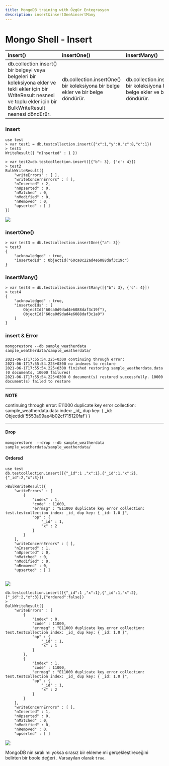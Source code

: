 ```yaml
---
title: MongoDB training with Özgür Entegrasyon
description: insert&insertOne&insertMany
---
```


# Mongo Shell - Insert

 

| insert\(\) | insertOne\(\) | insertMany\(\) |
| :--- | :--- | :--- |
| db.collection.insert\(\)  bir belgeyi veya belgeleri bir koleksiyona ekler ve tekli ekler için bir WriteResult nesnesi ve toplu ekler için bir BulkWriteResult nesnesi döndürür. | db.collection.insertOne\(\) bir koleksiyona bir belge ekler ve  bir belge döndürür. | db.collection.insertMany\(\) bir koleksiyona birden çok belge ekler ve  bir belge döndürür. |

### insert

```text
use test
> var test1 = db.testcollection.insert({"x":1,"y":0,"z":8,"c":1})
> test1
WriteResult({ "nInserted" : 1 })

```

```text
> var test2=db.testcollection.insert([{"b": 3}, {'c': 4}])
> test2
BulkWriteResult({
	"writeErrors" : [ ],
	"writeConcernErrors" : [ ],
	"nInserted" : 2,
	"nUpserted" : 0,
	"nMatched" : 0,
	"nModified" : 0,
	"nRemoved" : 0,
	"upserted" : [ ]
})

```

![](img/assets/insert.png)

### insertOne\(\)

```text
> var test3 = db.testcollection.insertOne({"a": 3})
> test3
{
	"acknowledged" : true,
	"insertedId" : ObjectId("60ca0c22ad4e6088daf3c19c")
}
```

### insertMany\(\)

```text
> var test4 = db.testcollection.insertMany([{"b": 3}, {'c': 4}])
> test4
{
	"acknowledged" : true,
	"insertedIds" : [
		ObjectId("60ca0d9dad4e6088daf3c19f"),
		ObjectId("60ca0d9dad4e6088daf3c1a0")
	]
}

```

### insert & Error

```text
mongorestore --db sample_weatherdata sample_weatherdata/sample_weatherdata/ 
```

```text
2021-06-1T17:55:54.225+0300	continuing through error: 
2021-06-1T17:55:54.225+0300	no indexes to restore
2021-06-1T17:55:54.225+0300	finished restoring sample_weatherdata.data (0 documents, 10000 failures)
2021-06-1T17:55:54.225+0300	0 document(s) restored successfully. 10000 document(s) failed to restore
```

---
**NOTE**

continuing through error: E11000 duplicate key error collection: sample_weatherdata.data index: \_id_ dup key: { \_id: ObjectId\('5553a99ae4b02cf715120faf'\) }

---

#### Drop

```text
mongorestore  --drop --db sample_weatherdata sample_weatherdata/sample_weatherdata/
```

#### Ordered

```text
use test
db.testcollection.insert([{"_id":1 ,"x":1},{"_id":1,"x":2},{"_id":2,"x":3}])

>BulkWriteResult({
	"writeErrors" : [
		{
			"index" : 1,
			"code" : 11000,
			"errmsg" : "E11000 duplicate key error collection: test.testcollection index: _id_ dup key: { _id: 1.0 }",
			"op" : {
				"_id" : 1,
				"x" : 2
			}
		}
	],
	"writeConcernErrors" : [ ],
	"nInserted" : 1,
	"nUpserted" : 0,
	"nMatched" : 0,
	"nModified" : 0,
	"nRemoved" : 0,
	"upserted" : [ ]


```

![](img/assets/insert-1.png)

```text
db.testcollection.insert([{"_id":1 ,"x":1},{"_id":1,"x":2},{"_id":2,"x":3}],{"ordered":false})
>
BulkWriteResult({
	"writeErrors" : [
		{
			"index" : 0,
			"code" : 11000,
			"errmsg" : "E11000 duplicate key error collection: test.testcollection index: _id_ dup key: { _id: 1.0 }",
			"op" : {
				"_id" : 1,
				"x" : 1
			}
		},
		{
			"index" : 1,
			"code" : 11000,
			"errmsg" : "E11000 duplicate key error collection: test.testcollection index: _id_ dup key: { _id: 1.0 }",
			"op" : {
				"_id" : 1,
				"x" : 2
			}
		}
	],
	"writeConcernErrors" : [ ],
	"nInserted" : 1,
	"nUpserted" : 0,
	"nMatched" : 0,
	"nModified" : 0,
	"nRemoved" : 0,
	"upserted" : [ ]

```

![](img/assets/insert-2.png)

MongoDB nin sıralı mı yoksa sırasız bir ekleme mi gerçekleştireceğini belirten bir boole değeri . Varsayılan olarak `true`.

